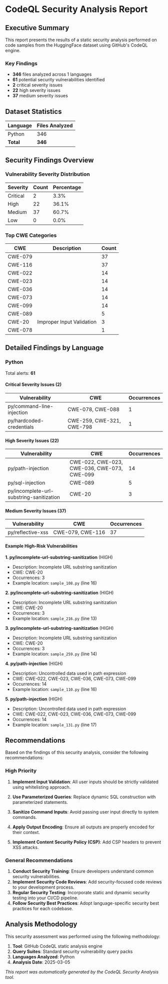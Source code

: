 # CodeQL Security Analysis Report

## Executive Summary

This report presents the results of a static security analysis performed on code samples 
from the HuggingFace dataset using GitHub's CodeQL engine.

### Key Findings

- **346** files analyzed across 1 languages
- **61** potential security vulnerabilities identified
- **2** critical severity issues
- **22** high severity issues
- **37** medium severity issues

## Dataset Statistics

| Language | Files Analyzed |
|----------|---------------|
| Python | 346 |
| **Total** | **346** |

## Security Findings Overview

### Vulnerability Severity Distribution

| Severity | Count | Percentage |
|----------|-------|------------|
| Critical | 2 | 3.3% |
| High | 22 | 36.1% |
| Medium | 37 | 60.7% |
| Low | 0 | 0.0% |

### Top CWE Categories

| CWE | Description | Count |
|-----|-------------|-------|
| CWE-079 |  | 37 |
| CWE-116 |  | 37 |
| CWE-022 |  | 14 |
| CWE-023 |  | 14 |
| CWE-036 |  | 14 |
| CWE-073 |  | 14 |
| CWE-099 |  | 14 |
| CWE-089 |  | 5 |
| CWE-20 | Improper Input Validation | 3 |
| CWE-078 |  | 1 |

## Detailed Findings by Language

### Python

Total alerts: **61**

#### Critical Severity Issues (2)

| Vulnerability | CWE | Occurrences |
|---------------|-----|-------------|
| py/command-line-injection | CWE-078, CWE-088 | 1 |
| py/hardcoded-credentials | CWE-259, CWE-321, CWE-798 | 1 |

#### High Severity Issues (22)

| Vulnerability | CWE | Occurrences |
|---------------|-----|-------------|
| py/path-injection | CWE-022, CWE-023, CWE-036, CWE-073, CWE-099 | 14 |
| py/sql-injection | CWE-089 | 5 |
| py/incomplete-url-substring-sanitization | CWE-20 | 3 |

#### Medium Severity Issues (37)

| Vulnerability | CWE | Occurrences |
|---------------|-----|-------------|
| py/reflective-xss | CWE-079, CWE-116 | 37 |

#### Example High-Risk Vulnerabilities

**1. py/incomplete-url-substring-sanitization** (HIGH)

- Description: Incomplete URL substring sanitization
- CWE: CWE-20
- Occurrences: 3
- Example location: `sample_108.py` (line 16)

**2. py/incomplete-url-substring-sanitization** (HIGH)

- Description: Incomplete URL substring sanitization
- CWE: CWE-20
- Occurrences: 3
- Example location: `sample_216.py` (line 13)

**3. py/incomplete-url-substring-sanitization** (HIGH)

- Description: Incomplete URL substring sanitization
- CWE: CWE-20
- Occurrences: 3
- Example location: `sample_259.py` (line 14)

**4. py/path-injection** (HIGH)

- Description: Uncontrolled data used in path expression
- CWE: CWE-022, CWE-023, CWE-036, CWE-073, CWE-099
- Occurrences: 14
- Example location: `sample_110.py` (line 16)

**5. py/path-injection** (HIGH)

- Description: Uncontrolled data used in path expression
- CWE: CWE-022, CWE-023, CWE-036, CWE-073, CWE-099
- Occurrences: 14
- Example location: `sample_131.py` (line 17)

## Recommendations

Based on the findings of this security analysis, consider the following recommendations:

### High Priority

1. **Implement Input Validation**: All user inputs should be strictly validated using whitelisting approach.
2. **Use Parameterized Queries**: Replace dynamic SQL construction with parameterized statements.
3. **Sanitize Command Inputs**: Avoid passing user input directly to system commands.

4. **Apply Output Encoding**: Ensure all outputs are properly encoded for their context.
5. **Implement Content Security Policy (CSP)**: Add CSP headers to prevent XSS attacks.

### General Recommendations

1. **Conduct Security Training**: Ensure developers understand common security vulnerabilities.
2. **Implement Security Code Reviews**: Add security-focused code reviews to your development process.
3. **Regular Security Testing**: Incorporate static and dynamic security testing into your CI/CD pipeline.
4. **Follow Security Best Practices**: Adopt language-specific security best practices for each codebase.

## Analysis Methodology

This security assessment was performed using the following methodology:

1. **Tool**: GitHub CodeQL static analysis engine
2. **Query Suites**: Standard security vulnerability query packs
3. **Languages Analyzed**: Python
4. **Analysis Date**: 2025-03-05

*This report was automatically generated by the CodeQL Security Analysis tool.*
